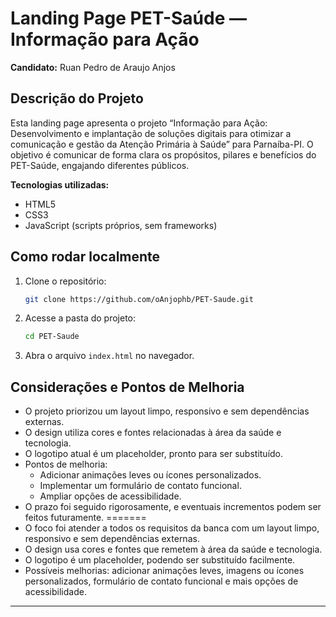 # Landing Page PET-Saúde — Informação para Ação

**Candidato:** Ruan Pedro de Araujo Anjos

## Descrição do Projeto

Esta landing page apresenta o projeto “Informação para Ação: Desenvolvimento e implantação de soluções digitais para otimizar a comunicação e gestão da Atenção Primária à Saúde” para Parnaíba-PI. O objetivo é comunicar de forma clara os propósitos, pilares e benefícios do PET-Saúde, engajando diferentes públicos.

**Tecnologias utilizadas:**  
- HTML5  
- CSS3  
- JavaScript (scripts próprios, sem frameworks)

## Como rodar localmente

1. Clone o repositório:
   ```sh
   git clone https://github.com/oAnjophb/PET-Saude.git
   ```
2. Acesse a pasta do projeto:
   ```sh
   cd PET-Saude
   ```
3. Abra o arquivo `index.html` no navegador.

## Considerações e Pontos de Melhoria

- O projeto priorizou um layout limpo, responsivo e sem dependências externas.
- O design utiliza cores e fontes relacionadas à área da saúde e tecnologia.
- O logotipo atual é um placeholder, pronto para ser substituído.
- Pontos de melhoria:
  - Adicionar animações leves ou ícones personalizados.
  - Implementar um formulário de contato funcional.
  - Ampliar opções de acessibilidade.
- O prazo foi seguido rigorosamente, e eventuais incrementos podem ser feitos futuramente.
=======
- O foco foi atender a todos os requisitos da banca com um layout limpo, responsivo e sem dependências externas.
- O design usa cores e fontes que remetem à área da saúde e tecnologia.
- O logotipo é um placeholder, podendo ser substituído facilmente.
- Possíveis melhorias: adicionar animações leves, imagens ou ícones personalizados, formulário de contato funcional e mais opções de acessibilidade.

---